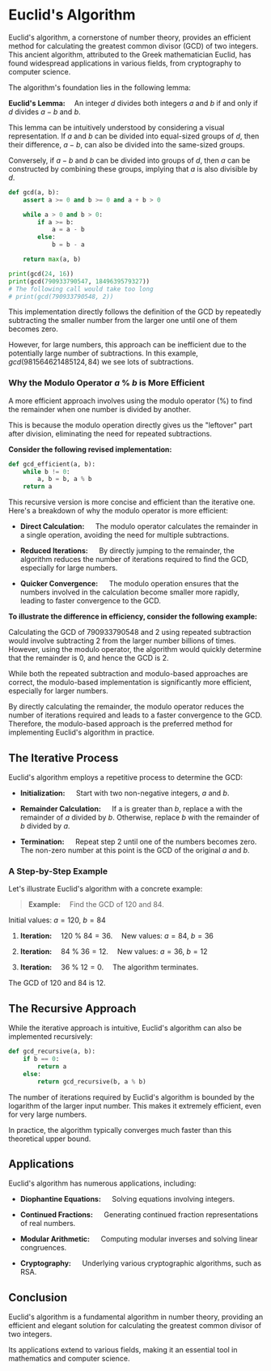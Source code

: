 # Euclid's Algorithm

Euclid's algorithm, a cornerstone of number theory, provides an efficient method for calculating the greatest common divisor (GCD) of two integers. This ancient algorithm, attributed to the Greek mathematician Euclid, has found widespread applications in various fields, from cryptography to computer science.

The algorithm's foundation lies in the following lemma:

<b>Euclid's Lemma:</b>&emsp; An integer $d$ divides both integers $a$ and $b$ if and only if $d$ divides $a - b$ and $b$.

This lemma can be intuitively understood by considering a visual representation. If $a$ and $b$ can be divided into equal-sized groups of $d$, then their difference, $a - b$, can also be divided into the same-sized groups.

Conversely, if $a - b$ and $b$ can be divided into groups of $d$, then $a$ can be constructed by combining these groups, implying that $a$ is also divisible by $d$.

```python
def gcd(a, b):
    assert a >= 0 and b >= 0 and a + b > 0

    while a > 0 and b > 0:
        if a >= b:
            a = a - b
        else:
            b = b - a

    return max(a, b)

print(gcd(24, 16))
print(gcd(790933790547, 1849639579327))
# The following call would take too long
# print(gcd(790933790548, 2))
```

This implementation directly follows the definition of the GCD by repeatedly subtracting the smaller number from the larger one until one of them becomes zero.

However, for large numbers, this approach can be inefficient due to the potentially large number of subtractions. In this example, $gcd(981564621485124,84)$ we see lots of subtractions.

### Why the Modulo Operator $a$ % $b$ is More Efficient

A more efficient approach involves using the modulo operator (%) to find the remainder when one number is divided by another.

This is because the modulo operation directly gives us the "leftover" part after division, eliminating the need for repeated subtractions.

<b>Consider the following revised implementation:</b>

```python
def gcd_efficient(a, b):
    while b != 0:
        a, b = b, a % b
    return a
```

This recursive version is more concise and efficient than the iterative one. Here's a breakdown of why the modulo operator is more efficient:

- <b>Direct Calculation:</b> &emsp; The modulo operator calculates the remainder in a single operation, avoiding the need for multiple subtractions.

- <b>Reduced Iterations:</b> &emsp; By directly jumping to the remainder, the algorithm reduces the number of iterations required to find the GCD, especially for large numbers.

- <b>Quicker Convergence:</b> &emsp; The modulo operation ensures that the numbers involved in the calculation become smaller more rapidly, leading to faster convergence to the GCD.

<b>To illustrate the difference in efficiency, consider the following example:</b>

Calculating the GCD of $790933790548$ and $2$ using repeated subtraction would involve subtracting $2$ from the larger number billions of times. However, using the modulo operator, the algorithm would quickly determine that the remainder is $0$, and hence the GCD is $2$.

While both the repeated subtraction and modulo-based approaches are correct, the modulo-based implementation is significantly more efficient, especially for larger numbers.

By directly calculating the remainder, the modulo operator reduces the number of iterations required and leads to a faster convergence to the GCD. Therefore, the modulo-based approach is the preferred method for implementing Euclid's algorithm in practice.

## The Iterative Process

Euclid's algorithm employs a repetitive process to determine the GCD:

- <b>Initialization:</b> &emsp; Start with two non-negative integers, $a$ and $b$.

- <b>Remainder Calculation:</b> &emsp; If a is greater than $b$, replace a with the remainder of $a$ divided by $b$. Otherwise, replace $b$ with the remainder of $b$ divided by $a$.

- <b>Termination:</b> &emsp; Repeat step $2$ until one of the numbers becomes zero. The non-zero number at this point is the GCD of the original $a$ and $b$.

### A Step-by-Step Example

Let's illustrate Euclid's algorithm with a concrete example:

> <b>Example:</b>&emsp; Find the GCD of $120$ and $84$.

Initial values: $a = 120$, $b = 84$

1. <b>Iteration:</b>&emsp; $120$ % $84 = 36$.&emsp; New values: $a = 84$, $b = 36$

2. <b>Iteration:</b>&emsp; $84$ % $36 = 12$.&emsp; New values: $a = 36$, $b = 12$

3. <b>Iteration:</b>&emsp; $36$ % $12 = 0$.&emsp; The algorithm terminates.

The GCD of $120$ and $84$ is $12$.

## The Recursive Approach

While the iterative approach is intuitive, Euclid's algorithm can also be implemented recursively:

```Python
def gcd_recursive(a, b):
    if b == 0:
        return a
    else:
        return gcd_recursive(b, a % b)
```

The number of iterations required by Euclid's algorithm is bounded by the logarithm of the larger input number. This makes it extremely efficient, even for very large numbers.

In practice, the algorithm typically converges much faster than this theoretical upper bound.

## Applications

Euclid's algorithm has numerous applications, including:

- <b>Diophantine Equations:</b> &emsp; Solving equations involving integers.

- <b>Continued Fractions:</b> &emsp; Generating continued fraction representations of real numbers.

- <b>Modular Arithmetic:</b> &emsp; Computing modular inverses and solving linear congruences.

- <b>Cryptography:</b> &emsp; Underlying various cryptographic algorithms, such as RSA.

## Conclusion

Euclid's algorithm is a fundamental algorithm in number theory, providing an efficient and elegant solution for calculating the greatest common divisor of two integers.

Its applications extend to various fields, making it an essential tool in mathematics and computer science.
